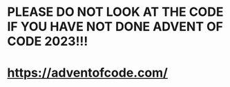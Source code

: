 # PLEASE DO NOT LOOK AT THE CODE IF YOU HAVE NOT DONE ADVENT OF CODE 2023!!!

# https://adventofcode.com/